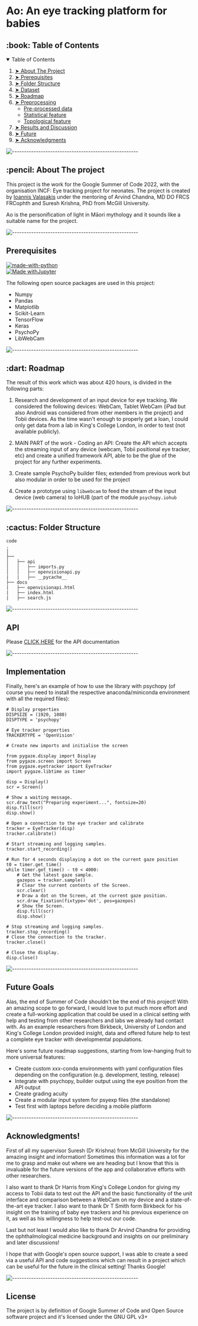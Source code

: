 # Ao: An eye tracking platform for babies

<!-- TABLE OF CONTENTS -->
<h2 id="table-of-contents"> :book: Table of Contents</h2>

<details open="open">
  <summary>Table of Contents</summary>
  <ol>
    <li><a href="#about-the-project"> ➤ About The Project</a></li>
    <li><a href="#prerequisites"> ➤ Prerequisites</a></li>
    <li><a href="#folder-structure"> ➤ Folder Structure</a></li>
    <li><a href="#dataset"> ➤ Dataset</a></li>
    <li><a href="#roadmap"> ➤ Roadmap</a></li>
    <li>
      <a href="#preprocessing"> ➤ Preprocessing</a>
      <ul>
        <li><a href="#preprocessed-data">Pre-processed data</a></li>
        <li><a href="#statistical-feature">Statistical feature</a></li>
        <li><a href="#topological-feature">Topological feature</a></li>
      </ul>
    </li>
    <!--<li><a href="#experiments">Experiments</a></li>-->
    <li><a href="#results-and-discussion"> ➤ Results and Discussion</a></li>
    <li><a href="#future"> ➤ Future</a></li>
    <li><a href="#acknowledgments"> ➤ Acknowledgments</a></li>
  </ol>
</details>

![-----------------------------------------------------](https://raw.githubusercontent.com/andreasbm/readme/master/assets/lines/rainbow.png)

<h2 id="about-the-project"> :pencil: About The project</h2>

This project is the work for the Google Summer of Code 2022, with the organisation INCF: Eye tracking project for neonates. The project is created by [Ioannis Valasakis](@wizofe) under the mentoring of Arvind Chandna, MD DO FRCS FRCophth and Suresh Krishna, PhD from McGill University.

Ao is the personification of light in Māori mythology and it sounds like a suitable name for the project.

![-----------------------------------------------------](https://raw.githubusercontent.com/andreasbm/readme/master/assets/lines/rainbow.png)
<!-- PREREQUISITES -->
<h2 id="prerequisites"> Prerequisites</h2>

[![made-with-python](https://img.shields.io/badge/Made%20with-Python-1f425f.svg)](https://www.python.org/) <br>
[![Made withJupyter](https://img.shields.io/badge/Made%20with-Jupyter-orange?style=for-the-badge&logo=Jupyter)](https://jupyter.org/try) <br>

<!--This project is written in Python programming language. <br>-->
The following open source packages are used in this project:
* Numpy
* Pandas
* Matplotlib
* Scikit-Learn
* TensorFlow
* Keras
* PsychoPy
* LibWebCam

![-----------------------------------------------------](https://raw.githubusercontent.com/andreasbm/readme/master/assets/lines/rainbow.png)

<!-- ROADMAP -->
<h2 id="roadmap"> :dart: Roadmap</h2>

The result of this work which was about 420 hours, is divided in the following parts:

1. Research and development of an input device for eye tracking. We considered the following devices: WebCam, Tablet WebCam (iPad but also Android was considered from other members in the project) and Tobii devices. As the time wasn't enough to properly get a loan, I could only get data from a lab in King's College London, in order to test (not available publicly).

2. MAIN PART of the work - Coding an API: Create the API which accepts the streaming input of any device (webcam, Tobii positional eye tracker, etc) and create a unified framework API, able to be the glue of the project for any further experiments.

3. Create sample PsychoPy builder files; extended from previous work but also modular in order to be used for the project 

4. Create a prototype using `libwebcam` to feed the stream of the input device (web camera) to IoHUB (part of the module `psychopy.iohub`

![-----------------------------------------------------](https://raw.githubusercontent.com/andreasbm/readme/master/assets/lines/rainbow.png)

<!-- :paw_prints:-->
<!-- FOLDER STRUCTURE -->
<h2 id="folder-structure"> :cactus: Folder Structure</h2>

    code
    .
    │
    ├── 
    │   ├── api
    │   │   ├── imports.py
    │   │   ├── openvisionapi.py
    |   |   ├── __pycache__
    ├── docs
    |   ├── openvisionapi.html
    |   ├── index.html
    |   ├── search.js

![-----------------------------------------------------](https://raw.githubusercontent.com/andreasbm/readme/master/assets/lines/rainbow.png)
## API

Please [CLICK HERE](docs/index.html) for the API documentation 

![-----------------------------------------------------](https://raw.githubusercontent.com/andreasbm/readme/master/assets/lines/rainbow.png)

<!-- :paw_prints:-->
<!-- IMPLEMENTATION -->
<h2 id="implementation"> Implementation</h2>

Finally, here's an example of how to use the library with psychopy (of course you need to install the respective anaconda/miniconda environment with all the required files):

```
# Display properties
DISPSIZE = (1920, 1080)
DISPTYPE = 'psychopy'
 
# Eye tracker properties
TRACKERTYPE = 'OpenVision'

# Create new imports and initialise the screen

from pygaze.display import Display
from pygaze.screen import Screen
from pygaze.eyetracker import EyeTracker
import pygaze.libtime as timer
 
disp = Display()
scr = Screen()
 
# Show a waiting message.
scr.draw_text("Preparing experiment...", fontsize=20)
disp.fill(scr)
disp.show()
 
# Open a connection to the eye tracker and calibrate
tracker = EyeTracker(disp)
tracker.calibrate()
 
# Start streaming and logging samples.
tracker.start_recording()
 
# Run for 4 seconds displaying a dot on the current gaze position
t0 = timer.get_time()
while timer.get_time() - t0 < 4000:
	# Get the latest gaze sample.
	gazepos = tracker.sample()
	# Clear the current contents of the Screen.
	scr.clear()
	# Draw a dot on the Screen, at the current gaze position.
	scr.draw_fixation(fixtype='dot', pos=gazepos)
	# Show the Screen.
	disp.fill(scr)
	disp.show()
 
# Stop streaming and logging samples.
tracker.stop_recording()
# Close the connection to the tracker.
tracker.close()
 
# Close the display.
disp.close()
```

![-----------------------------------------------------](https://raw.githubusercontent.com/andreasbm/readme/master/assets/lines/rainbow.png)

<!-- FUTURE -->
<h2 id="future"> Future Goals </h2>

Alas, the end of Summer of Code shouldn't be the end of this project! With an amazing scope to go forward, I would love to put much more effort and create a full-working application that could be used in a clinical setting with help and testing from other researchers and labs we already had contact with. As an example researchers from Birkbeck, University of London and King's College London provided insight, data and offered future help to test a complete eye tracker with developmental populations.

Here's some future roadmap suggestions, starting from low-hanging fruit to more universal features:

- Create custom xxx-conda environments with yaml configuration files depending on the configuration (e.g. development, testing, release)
- Integrate with psychopy, builder output using the eye position from the API output
- Create grading acuity 
- Create a modular input system for psyexp files (the standalone)
- Test first with laptops before deciding a mobile platform

![-----------------------------------------------------](https://raw.githubusercontent.com/andreasbm/readme/master/assets/lines/rainbow.png)

<!-- Acknowledgments -->
<h2 id="acknowledgments"> Acknowledgments! </h2>

First of all my supervisor Suresh (Dr Krishna) from McGill University for the amazing insight and information! Sometimes this information was a lot for me to grasp and make out where we are heading but I know that this is invaluable for the future versions of the app and collaborative efforts with other researchers.

I also want to thank Dr Harris from King's College London for giving my access to Tobii data to test out the API and the basic functionality of the unit interface and comparison between a WebCam on my device and a state-of-the-art eye tracker. I also want to thank Dr T Smith form Birkbeck for his insight on the training of baby eye trackers and his previous experience on it, as well as his willingness to help test-out our code.

Last but not least I would also like to thank Dr Arvind Chandna for providing the ophthalmological medicine background and insights on our preliminary and later discussions! 

I hope that with Google's open source support, I was able to create a seed via a useful API and code suggestions which can result in a project which can be useful for the future in the clinical setting! Thanks Google! 

![-----------------------------------------------------](https://raw.githubusercontent.com/andreasbm/readme/master/assets/lines/rainbow.png)
## License

The project is by definition of Google Summer of Code and Open Source software project and it's licensed under the GNU GPL v3+
